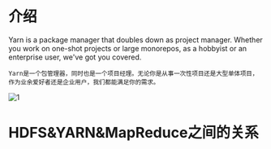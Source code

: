 # 介绍

Yarn is a package manager that doubles down as project manager. Whether you work on one-shot projects or large monorepos, as a hobbyist or an enterprise user, we've got you covered.

```
Yarn是一个包管理器，同时也是一个项目经理。无论你是从事一次性项目还是大型单体项目，作为业余爱好者还是企业用户，我们都能满足你的需求。
```



![1](/home/erfenjiao/project/CodeTop/图片/1.png)



# HDFS&YARN&MapReduce之间的关系

